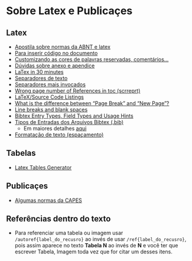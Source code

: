 # Sobre Latex e Publicaçes

## Latex

- [Apostila sobre normas da ABNT e latex](http://mtm.ufsc.br/~ebatista/Disciplinas_2012_2_arquivos/apostila.pdf)
- [Para inserir código no documento](https://pt.sharelatex.com/learn/Code_listing#Captions_and_the_list_of_Listings)
- [Customizando as cores de palavras reservadas, comentários...](http://latexcolor.com/)
- [Dúvidas sobre anexo e apendice](https://guiadamonografia.com.br/qual-diferenca-entre-apendice-e-anexo/)
- [LaTex in 30 minutes](https://www.overleaf.com/learn/latex/Learn_LaTeX_in_30_minutes)
- [Separadores de texto](https://tex.stackexchange.com/questions/237110/placing-a-decorative-separator-in-text)
- [Separadores mais invocados](https://tex.stackexchange.com/questions/32711/totally-sweet-horizontal-rules-in-latex)
- [Wrong page number of References in toc (scrreprt)](https://tex.stackexchange.com/questions/154740/wrong-page-number-of-references-in-toc-scrreprt/154744)
- [LaTeX/Source Code Listings](https://en.wikibooks.org/wiki/LaTeX/Source_Code_Listings)
- [What is the difference between “Page Break” and “New Page”?](https://tex.stackexchange.com/questions/9852/what-is-the-difference-between-page-break-and-new-page)
- [Line breaks and blank spaces](https://tex.stackexchange.com/questions/9852/what-is-the-difference-between-page-break-and-new-page)
- [Bibtex Entry Types, Field Types and Usage Hints](https://www.openoffice.org/bibliographic/bibtex-defs.html)
- [Tipos de Entradas dos Arquivos Bibtex (.bib)](http://carinercrs.blogspot.com/2011/04/tipos-de-entradas-dos-arquivos-bibtex.html)
  - Em maiores detalhes [aqui](http://bib-it.sourceforge.net/help/fieldsAndEntryTypes.php)
- [Formatação de texto (espaçamento)](https://en.wikibooks.org/wiki/LaTeX/Text_Formatting)

## Tabelas

- [Latex Tables Generator](https://www.tablesgenerator.com/)

## Publicaçes

- [Algumas normas da CAPES](http://www.cnpq.br/view/-/journal_content/56_INSTANCE_0oED/10157/100352)

## Referências dentro do texto

- Para referenciar uma tabela ou imagem usar `/autoref{label_do_recusro}` ao invés de usar `/ref{label_do_recusro}`, pois assim aparece no texto **Tabela N** ao invés de **N** e você ter que escrever Tabela, Imagem toda vez que for citar um desses itens.
